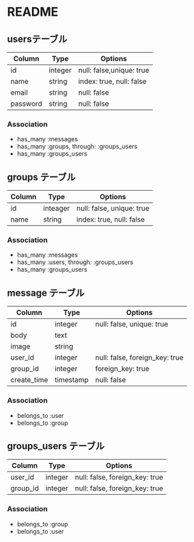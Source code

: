 # README

## usersテーブル

|Column|Type|Options|
|------|----|-------|
|id|integer|null: false,unique: true|
|name|string|index: true, null: false|
|email|string|null: false|
|password|string|null: false

### Association
- has_many :messages
- has_many :groups, through: :groups_users
- has_many :groups_users

## groups テーブル

|Column|Type|Options|
|------|----|-------|
|id|inteager|null: false, unique: true|
|name|string|index: true, null: false|

### Association
- has_many :messages
- has_many :users, through: :groups_users
- has_many :groups_users

## message テーブル

|Column|Type|Options|
|------|----|-------|
|id|integer|null: false, unique: true|
|body|text|
|image|string
|user_id|integer|null: false, foreign_key: true|
|group_id|integer|foreign_key: true|
|create_time|timestamp|null: false|

### Association
- belongs_to :user
- belongs_to :group

## groups_users テーブル
|Column|Type|Options|
|------|----|-------|
|user_id|integer|null: false, foreign_key: true|
|group_id|integer|null: false, foreign_key: true|

### Association
- belongs_to :group
- belongs_to :user